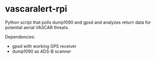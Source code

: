 # vascaralert-rpi
Python script that polls dump1090 and gpsd and analyzes return data for potential aerial VASCAR threats.

Dependencies:
 - gpsd with working GPS receiver
 - dump1090 as ADS-B scanner

